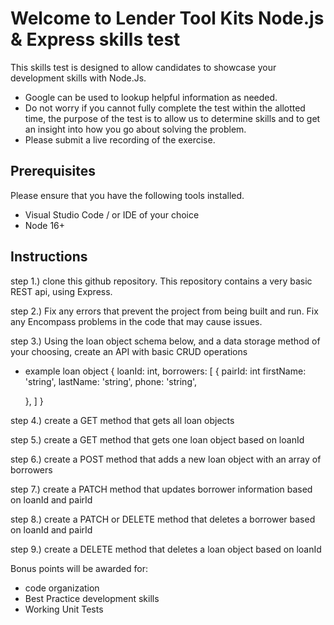 # Welcome to Lender Tool Kits Node.js & Express skills test

This skills test is designed to allow candidates to showcase your development skills with Node.Js.

* Google can be used to lookup helpful information as needed.
* Do not worry if you cannot fully complete the test within the allotted time, the purpose of the test is to allow us to determine skills and to get an insight into how you go about solving the problem.
* Please submit a live recording of the exercise.

## Prerequisites

Please ensure that you have the following tools installed.

* Visual Studio Code / or IDE of your choice
* Node 16+

## Instructions

step 1.) clone this github repository. This repository contains a very basic REST api, using Express.

step 2.) Fix any errors that prevent the project from being built and run. Fix any Encompass problems in the code that may cause issues.

step 3.) Using the loan object schema below, and a data storage method of your choosing, create an API with basic CRUD operations

* example loan object
  {
  loanId: int,
  borrowers: [
  {
  pairId: int
  firstName: 'string',
  lastName: 'string',
  phone: 'string',

  },
  ]
  }

step 4.) create a GET method that gets all loan objects

step 5.) create a GET method that gets one loan object based on loanId

step 6.) create a POST method that adds a new loan object with an array of borrowers

step 7.) create a PATCH method that updates borrower information based on loanId and pairId

step 8.) create a PATCH or DELETE method that deletes a borrower based on loanId and pairId

step 9.) create a DELETE method that deletes a loan object based on loanId

Bonus points will be awarded for:

* code organization
* Best Practice development skills
* Working Unit Tests
